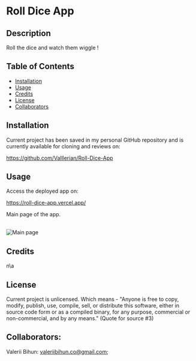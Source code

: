 # Roll Dice App

## Description

Roll the dice and watch them wiggle !

## Table of Contents
- [Installation](#installation)
- [Usage](#usage)
- [Credits](#credits)
- [License](#license)
- [Collaborators](#Collaborators)


## Installation
Current project has been saved in my personal GitHub repository and is currently available for cloning and reviews on:

https://github.com/Valllerian/Roll-Dice-App

## Usage

Access the deployed app on: 

https://roll-dice-app.vercel.app/



Main page of the app.

<br>
<img alt="Main page" src="./assets/image01.jpg" />
<br>



## Credits

n\a


## License
Current project is unlicensed. Which means - "Anyone is free to copy, modify, publish, use, compile, sell, or
distribute this software, either in source code form or as a compiled
binary, for any purpose, commercial or non-commercial, and by any
means." (Quote for source #3)

## Collaborators:

Valerii Bihun: valeriibihun.co@gmail.com;
